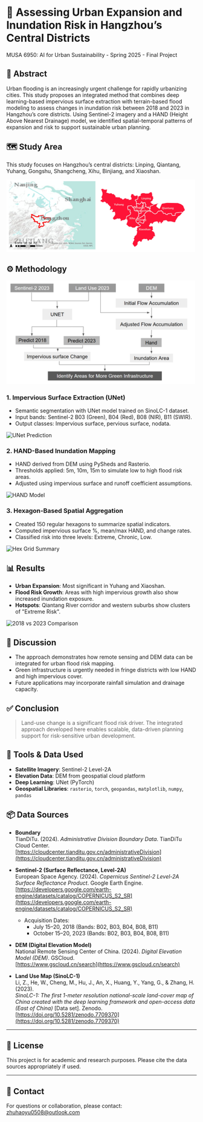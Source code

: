 # 🌆 Assessing Urban Expansion and Inundation Risk in Hangzhou’s Central Districts
MUSA 6950: AI for Urban Sustainability -  Spring 2025 - Final Project

## 📖 Abstract
Urban flooding is an increasingly urgent challenge for rapidly urbanizing cities. This study proposes an integrated method that combines deep learning-based impervious surface extraction with terrain-based flood modeling to assess changes in inundation risk between 2018 and 2023 in Hangzhou’s core districts. Using Sentinel-2 imagery and a HAND (Height Above Nearest Drainage) model, we identified spatial-temporal patterns of expansion and risk to support sustainable urban planning.

## 🗺️ Study Area
This study focuses on Hangzhou’s central districts: Linping, Qiantang, Yuhang, Gongshu, Shangcheng, Xihu, Binjiang, and Xiaoshan.

<img src="png/1-study_area.png" alt="Study Area Map" width="500"/>

## ⚙️ Methodology

<img src="png/2-workflow.png" alt="Workflow" width="500"/>

### 1. Impervious Surface Extraction (UNet)
- Semantic segmentation with UNet model trained on SinoLC-1 dataset.
- Input bands: Sentinel-2 B03 (Green), B04 (Red), B08 (NIR), B11 (SWIR).
- Output classes: Impervious surface, pervious surface, nodata.

![UNet Prediction](png/3-workflow.png)

### 2. HAND-Based Inundation Mapping
- HAND derived from DEM using PySheds and Rasterio.
- Thresholds applied: 5m, 10m, 15m to simulate low to high flood risk areas.
- Adjusted using impervious surface and runoff coefficient assumptions.

![HAND Model](figures/figure6_hand_thresholds.png)

### 3. Hexagon-Based Spatial Aggregation
- Created 150 regular hexagons to summarize spatial indicators.
- Computed impervious surface %, mean/max HAND, and change rates.
- Classified risk into three levels: Extreme, Chronic, Low.

![Hex Grid Summary](figures/figure7_hex_overlay.png)

## 📊 Results

- **Urban Expansion**: Most significant in Yuhang and Xiaoshan.
- **Flood Risk Growth**: Areas with high impervious growth also show increased inundation exposure.
- **Hotspots**: Qiantang River corridor and western suburbs show clusters of "Extreme Risk".

![2018 vs 2023 Comparison](figures/figure8_risk_map_comparison.png)

## 💬 Discussion

- The approach demonstrates how remote sensing and DEM data can be integrated for urban flood risk mapping.
- Green infrastructure is urgently needed in fringe districts with low HAND and high impervious cover.
- Future applications may incorporate rainfall simulation and drainage capacity.

## ✅ Conclusion

> Land-use change is a significant flood risk driver.
> The integrated approach developed here enables scalable, data-driven planning support for risk-sensitive urban development.

## 🧰 Tools & Data Used

- **Satellite Imagery**: Sentinel-2 Level-2A
- **Elevation Data**: DEM from geospatial cloud platform
- **Deep Learning**: UNet (PyTorch)
- **Geospatial Libraries**: `rasterio`, `torch`, `geopandas`, `matplotlib`, `numpy`, `pandas`

## 📦 Data Sources

- **Boundary**  
  TianDiTu. (2024). *Administrative Division Boundary Data*. TianDiTu Cloud Center.  
  [https://cloudcenter.tianditu.gov.cn/administrativeDivision](https://cloudcenter.tianditu.gov.cn/administrativeDivision)

- **Sentinel-2 (Surface Reflectance, Level-2A)**  
  European Space Agency. (2024). *Copernicus Sentinel-2 Level-2A Surface Reflectance Product*. Google Earth Engine.  
  [https://developers.google.com/earth-engine/datasets/catalog/COPERNICUS_S2_SR](https://developers.google.com/earth-engine/datasets/catalog/COPERNICUS_S2_SR)  
  - Acquisition Dates:  
    - July 15–20, 2018 (Bands: B02, B03, B04, B08, B11)  
    - October 15–20, 2023 (Bands: B02, B03, B04, B08, B11)

- **DEM (Digital Elevation Model)**  
  National Remote Sensing Center of China. (2024). *Digital Elevation Model (DEM)*. GSCloud.  
  [https://www.gscloud.cn/search](https://www.gscloud.cn/search)

- **Land Use Map (SinoLC-1)**  
  Li, Z., He, W., Cheng, M., Hu, J., An, X., Huang, Y., Yang, G., & Zhang, H. (2023).  
  *SinoLC-1: The first 1-meter resolution national-scale land-cover map of China created with the deep learning framework and open-access data (East of China)* [Data set]. Zenodo.  
  [https://doi.org/10.5281/zenodo.7709370](https://doi.org/10.5281/zenodo.7709370)

---

## 🧾 License

This project is for academic and research purposes. Please cite the data sources appropriately if used.

---

## 📌 Contact

For questions or collaboration, please contact: zhuhaoyu0508@outlook.com
